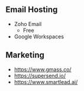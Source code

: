 ## Email Hosting

- Zoho Email
  - Free
- Google Workspaces

## Marketing

- https://www.gmass.co/
- https://supersend.io/
- https://www.smartlead.ai/
